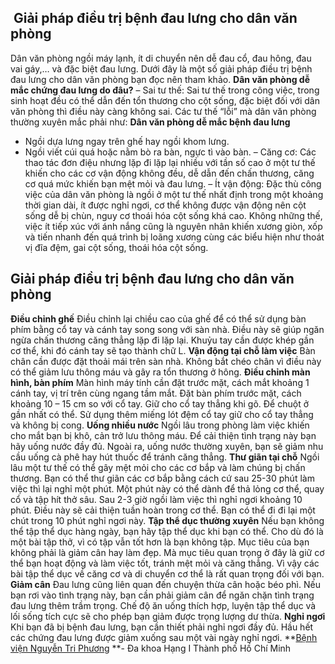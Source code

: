 ## ️ Giải pháp điều trị bệnh đau lưng cho dân văn phòng

Dân văn phòng ngồi máy lạnh, ít di chuyển nên dễ đau cổ, đau hông, đau vai gáy,… và đặc biệt đau lưng. Dưới đây là một số giải pháp điều trị bệnh đau lưng cho dân văn phòng bạn đọc nên tham khảo.
**Dân văn phòng dễ mắc chứng đau lưng do đâu?**
– Sai tư thế: Sai tư thế trong công việc, trong sinh hoạt đều có thể dẫn đến tổn thương cho cột sống, đặc biệt đối với dân văn phòng thì điều này càng không sai. Các tư thế “lỗi” mà dân văn phòng thường xuyên mắc phải như:
**Dân văn phòng dễ mắc bệnh đau lưng**
+ Ngồi dựa lưng ngay trên ghế hay ngồi khom lưng.
+ Ngồi viết cúi quá hoặc nằm bò ra bàn, ngực tì vào bàn.
– Căng cơ: Các thao tác đơn điệu nhưng lặp đi lặp lại nhiều với tần số cao ở một tư thế khiến cho các cơ vận động không đều, dễ dẫn đến chấn thương, căng cơ quá mức khiến bạn mệt mỏi và đau lưng.
– Ít vận động: Đặc thù công việc của dân văn phòng là ngồi ở một tư thế nhất định trong một khoảng thời gian dài, ít được nghỉ ngơi, cơ thể không được vận động nên cột sống dễ bị chùn, nguy cơ thoái hóa cột sống khá cao. Không những thế, việc ít tiếp xúc với ánh nắng cũng là nguyên nhân khiến xương giòn, xốp và tiến nhanh đến quá trình bị loãng xương cùng các biểu hiện như thoát vị đĩa đệm, gai cột sống, thoái hóa cột sống.
## Giải pháp điều trị bệnh đau lưng cho dân văn phòng
**Điều chỉnh ghế**
Điều chỉnh lại chiều cao của ghế để có thể sử dụng bàn phím bằng cổ tay và cánh tay song song với sàn nhà. Điều này sẽ giúp ngăn ngừa chấn thương căng thẳng lặp đi lặp lại. Khuỷu tay cần được khép gần cơ thể, khi đó cánh tay sẽ tạo thành chữ L.
**Vận động tại chỗ làm việc**
Bàn chân cần được đặt thoải mái trên sàn nhà. Không bắt chéo chân vì điều này có thể giảm lưu thông máu và gây ra tổn thương ở hông.
**Điều chỉnh màn hình, bàn phím**
Màn hình máy tính cần đặt trước mặt, cách mắt khoảng 1 cánh tay, vị trí trên cùng ngang tầm mắt. Đặt bàn phím trước mặt, cách khoảng 10 – 15 cm so với cổ tay. Giữ cho cổ tay thẳng khi gõ. Để chuột ở gần nhất có thể. Sử dụng thêm miếng lót đệm cổ tay giữ cho cổ tay thẳng và không bị cong.
**Uống nhiều nước**
Ngồi lâu trong phòng làm việc khiến cho mắt bạn bị khô, cản trở lưu thông máu. Để cải thiện tình trạng này bạn hãy uống nước đầy đủ. Ngoài ra, uống nước thường xuyên, bạn sẽ giảm nhu cầu uống cà phê hay hút thuốc để tránh căng thẳng.
**Thư giãn tại chỗ**
Ngồi lâu một tư thế có thể gây mệt mỏi cho các cơ bắp và làm chúng bị chấn thương. Bạn có thể thư giãn các cơ bắp bằng cách cứ sau 25-30 phút làm việc thì lại nghỉ một phút. Một phút này có thể dành để thả lỏng cơ thể, quay cổ và tập hít thở sâu. Sau 2-3 giờ ngồi làm việc thì nghỉ ngơi khoảng 10 phút. Điều này sẽ cải thiện tuần hoàn trong cơ thể. Bạn có thể đi đi lại một chút trong 10 phút nghỉ ngơi này.
**Tập thể dục thường xuyên**
Nếu bạn không thể tập thể dục hàng ngày, bạn hãy tập thể dục khi bạn có thể. Cho dù đó là một bài tập thở, vì có tập vẫn tốt hơn là bạn không tập. Mục tiêu của bạn không phải là giảm cân hay làm đẹp. Mà mục tiêu quan trọng ở đây là giữ cơ thể bạn hoạt động và làm việc tốt, tránh mệt mỏi và căng thẳng. Vì vậy các bài tập thể dục về căng cơ và di chuyển cơ thể là rất quan trọng đối với bạn.
**Giảm cân**
Đau lưng cũng liên quan đến chuyện thừa cân hoặc béo phì. Nếu bạn rơi vào tình trạng này, bạn cần phải giảm cân để ngăn chặn tình trạng đau lưng thêm trầm trọng. Chế độ ăn uống thích hợp, luyện tập thể dục và lối sống tích cực sẽ cho phép bạn giảm được trọng lượng dư thừa.
**Nghỉ ngơi**
Khi bạn đã bị bệnh đau lưng, bạn cần thiết phải nghỉ ngơi đầy đủ. Hầu hết các chứng đau lưng được giảm xuống sau một vài ngày nghỉ ngơi.
**[Bệnh viện Nguyễn Tri Phương](https://bvnguyentriphuong.com.vn/) **- Đa khoa Hạng I Thành phố Hồ Chí Minh
